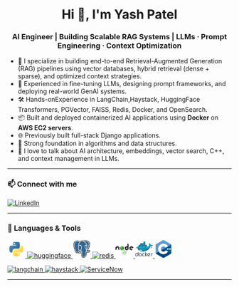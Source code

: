 <h1 align="center">Hi 👋, I'm Yash Patel</h1>
<h3 align="center">AI Engineer | Building Scalable RAG Systems | LLMs · Prompt Engineering · Context Optimization</h3>

- 🚀 I specialize in building end-to-end Retrieval-Augmented Generation (RAG) pipelines using vector databases, hybrid retrieval (dense + sparse), and optimized context strategies.
- 🧠 Experienced in fine-tuning LLMs, designing prompt frameworks, and deploying real-world GenAI systems.
- 🛠️ Hands-onExperience in LangChain,Haystack, HuggingFace Transformers, PGVector, FAISS, Redis, Docker, and OpenSearch.
- 📦 Built and deployed containerized AI applications using **Docker** on **AWS EC2 servers**.
- 🌐 Previously built full-stack Django applications.
- 🎯 Strong foundation in algorithms and data structures.
- 💬 I love to talk about AI architecture, embeddings, vector search, C++, and context management in LLMs.

---

<h3 align="left">📫 Connect with me</h3>
<p align="left">
    <a href="https://www.linkedin.com/in/yash-patel2002/" target="blank"><img align="center"
            src="https://raw.githubusercontent.com/rahuldkjain/github-profile-readme-generator/master/src/images/icons/Social/linked-in-alt.svg"
            alt="LinkedIn" height="30" width="40" /></a>
</p>

---

<h3 align="left">🧰 Languages & Tools</h3>
<p align="left">
    <a href="https://www.python.org/" target="_blank"> <img src="https://raw.githubusercontent.com/devicons/devicon/master/icons/python/python-original.svg" alt="python" width="40" height="40"/> </a>
    <a href="https://huggingface.co" target="_blank"> <img src="https://cdn.jsdelivr.net/gh/devicons/devicon/icons/huggingface/huggingface-original.svg" alt="huggingface" width="40" height="40"/> </a>
    <a href="https://www.postgresql.org/" target="_blank"> <img src="https://raw.githubusercontent.com/devicons/devicon/master/icons/postgresql/postgresql-original.svg" alt="postgresql" width="40" height="40"/> </a>
    <a href="https://redis.io/" target="_blank"> <img src="https://cdn.jsdelivr.net/gh/devicons/devicon/icons/redis/redis-original.svg" alt="redis" width="40" height="40"/> </a>
    <a href="https://nodejs.org" target="_blank"> <img src="https://raw.githubusercontent.com/devicons/devicon/master/icons/nodejs/nodejs-original-wordmark.svg" alt="nodejs" width="40" height="40"/> </a>
    <a href="https://www.docker.com/" target="_blank"> <img src="https://raw.githubusercontent.com/devicons/devicon/master/icons/docker/docker-original-wordmark.svg" alt="docker" width="40" height="40"/> </a>
    <a href="https://www.cprogramming.com/" target="_blank"> <img src="https://raw.githubusercontent.com/devicons/devicon/master/icons/cplusplus/cplusplus-original.svg" alt="c++" width="40" height="40"/> </a>
</p>
<a href="https://www.langchain.com/" target="_blank">
        <img src="https://avatars.githubusercontent.com/u/110640580?s=200&v=4" alt="langchain" width="40" height="40" />
    </a>
    <a href="https://haystack.deepset.ai/" target="_blank">
        <img src="https://avatars.githubusercontent.com/u/49791540?s=200&v=4" alt="haystack" width="40" height="40" />
    </a>
    <a href="https://www.servicenow.com/" target="_blank">
        <img src="https://www.servicenow.com/content/dam/servicenow-assets/public/en-us/images/meta/servicenow-og-image.png" alt="ServiceNow" width="40" height="40" />
    </a>

---


